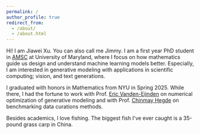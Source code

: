 ```yaml
---
permalink: /
author_profile: true
redirect_from: 
  - /about/
  - /about.html
---
```



Hi! I am Jiawei Xu. You can also call me Jimmy. I am a first year PhD student in [AMSC](https://amsc.umd.edu/) at University of Maryland, where I focus on how mathematics guide us design and understand machine learning models better. Especially, I am interested in generative modeling with applications in scientific computing; vision, and text generations. 

I graduated with honors in Mathematics from NYU in Spring 2025. While there, I had the fortune to work with Prof. [Eric Vanden-Eijnden](https://wp.nyu.edu/courantinstituteofmathematicalsciences-eve2/) on numerical optimization of generative modeling and with Prof. [Chinmay Hegde](https://chinmayhegde.github.io/) on benchmarking data curations methods.

Besides academics, I love fishing. The biggest fish I've ever caught is a 35-pound grass carp in China. 
